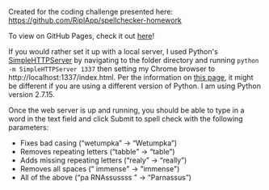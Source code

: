 Created for the coding challenge presented here: https://github.com/RiplApp/spellchecker-homework

To view on GitHub Pages, check it out [here](https://kevings.github.io/riplSpellChecker/)!

If you would rather set it up with a local server, I used Python's [SimpleHTTPServer](https://docs.python.org/2/library/simplehttpserver.html) by navigating to the folder directory and running `python -m SimpleHTTPServer 1337` then setting my Chrome browser to http://localhost:1337/index.html. Per the information on [this page](https://gist.github.com/jgravois/5e73b56fa7756fd00b89#what-if-id-rather-use-something-else), it might be different if you are using a different version of Python. I am using Python version 2.7.15.

Once the web server is up and running, you should be able to type in a word in the text field and click Submit to spell check with the following parameters:

- Fixes bad casing (“wetumpka” → “Wetumpka”)
- Removes repeating letters (“tabble” → “table”)
- Adds missing repeating letters (“realy” → “really”)
- Removes all spaces (“ immense" → "immense")
- All of the above (“pa RNAssussss ” → “Parnassus”)
